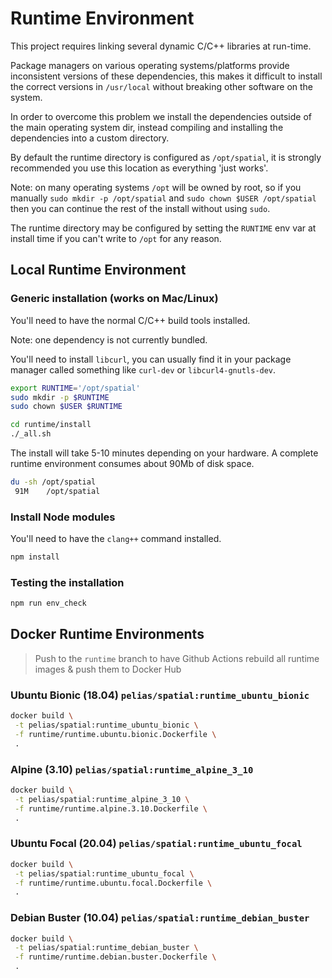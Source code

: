 # Runtime Environment

This project requires linking several dynamic C/C++ libraries at run-time.

Package managers on various operating systems/platforms provide inconsistent versions of these dependencies, this makes it difficult to install the correct versions in `/usr/local` without breaking other software on the system.

In order to overcome this problem we install the dependencies outside of the main operating system dir, instead compiling and installing the dependencies into a custom directory.

By default the runtime directory is configured as `/opt/spatial`, it is strongly recommended you use this location as everything 'just works'.

Note: on many operating systems `/opt` will be owned by root, so if you manually `sudo mkdir -p /opt/spatial` and `sudo chown $USER /opt/spatial` then you can continue the rest of the install without using `sudo`.

The runtime directory may be configured by setting the `RUNTIME` env var at install time if you can't write to `/opt` for any reason.

## Local Runtime Environment

### Generic installation (works on Mac/Linux)

You'll need to have the normal C/C++ build tools installed.

Note: one dependency is not currently bundled.

You'll need to install `libcurl`, you can usually find it in your package manager called something like `curl-dev` or `libcurl4-gnutls-dev`.

```bash
export RUNTIME='/opt/spatial'
sudo mkdir -p $RUNTIME
sudo chown $USER $RUNTIME

cd runtime/install
./_all.sh
```

The install will take 5-10 minutes depending on your hardware.
A complete runtime environment consumes about 90Mb of disk space.

```bash
du -sh /opt/spatial
 91M	/opt/spatial
```

### Install Node modules

You'll need to have the `clang++` command installed.

```bash
npm install
```

### Testing the installation

```bash
npm run env_check
```

## Docker Runtime Environments

> Push to the `runtime` branch to have Github Actions rebuild all runtime images & push them to Docker Hub

### Ubuntu Bionic (18.04) `pelias/spatial:runtime_ubuntu_bionic`

```bash
docker build \
 -t pelias/spatial:runtime_ubuntu_bionic \
 -f runtime/runtime.ubuntu.bionic.Dockerfile \
 .
```

### Alpine (3.10) `pelias/spatial:runtime_alpine_3_10`

```bash
docker build \
 -t pelias/spatial:runtime_alpine_3_10 \
 -f runtime/runtime.alpine.3.10.Dockerfile \
 .
```

### Ubuntu Focal (20.04) `pelias/spatial:runtime_ubuntu_focal`

```bash
docker build \
 -t pelias/spatial:runtime_ubuntu_focal \
 -f runtime/runtime.ubuntu.focal.Dockerfile \
 .
```

### Debian Buster (10.04) `pelias/spatial:runtime_debian_buster`

```bash
docker build \
 -t pelias/spatial:runtime_debian_buster \
 -f runtime/runtime.debian.buster.Dockerfile \
 .
```
